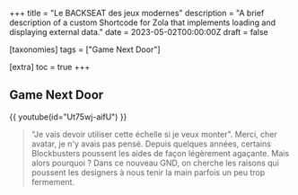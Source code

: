 +++
title = "Le BACKSEAT des jeux modernes"
description = "A brief description of a custom Shortcode for Zola that implements loading and displaying external data."
date = 2023-05-02T00:00:00Z
draft = false

[taxonomies]
tags = ["Game Next Door"]

[extra]
toc = true
+++

## Game Next Door

{{ youtube(id="Ut75wj-aifU") }}

> "Je vais devoir utiliser cette échelle si je veux monter". Merci, cher avatar, je n'y avais pas pensé. Depuis quelques années, certains Blockbusters poussent les aides de façon légèrement agaçante. Mais alors pourquoi ? Dans ce nouveau GND, on cherche les raisons qui poussent les designers à nous tenir la main parfois un peu trop fermement.
